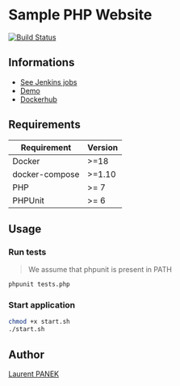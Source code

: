 # Sample PHP Website

[![Build Status](https://jenkins.laurentpanek.me/buildStatus/icon?job=samplephpwebsite%2Fv2)](https://jenkins.laurentpanek.me/job/samplephpwebsite/job/v2/)

## Informations

- [See Jenkins jobs](https://jenkins.laurentpanek.me/job/samplephpwebsite)
- [Demo](http://v2.samplephpwebsite.laurentpanek.me/)
- [Dockerhub](https://hub.docker.com/r/laurentpanek/samplephpwebsite)

## Requirements

| Requirement    | Version |
| -------------- | ------- |
| Docker         | >=18    |
| docker-compose | >=1.10  |
| PHP            | >= 7    |
| PHPUnit        | >= 6    |

## Usage

### Run tests

> We assume that phpunit is present in PATH

```bash
phpunit tests.php
```

### Start application

```bash
chmod +x start.sh
./start.sh
```

## Author

[Laurent PANEK](https://github.com/Laurent-PANEK)
